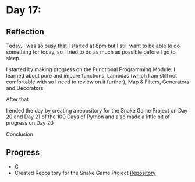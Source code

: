# Day 17:
## Reflection

  Today, I was so busy that I started at 8pm but I still want to be able to do something for today, so I tried to do as much as possible before I go to sleep.

  I started by making progress on the Functional Programming Module. I learned about pure and impure functions, Lambdas (which I am still not comfortable with so I need to review on it further), Map & Filters, Generators and Decorators

  After that

  I ended the day by creating a repository for the Snake Game Project on Day 20 and Day 21 of the 100 Days of Python and also made a little bit of progress on Day 20
  
  Conclusion


## Progress
  - C
  - Created Repository for the Snake Game Project [Repository](https://github.com/johnivanpuayap/Snake-Game)